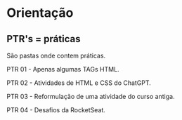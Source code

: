 # Orientação

## PTR's = práticas

São pastas onde contem práticas.

PTR 01 - Apenas algumas TAGs HTML.

PTR 02 - Atividades de HTML e CSS do ChatGPT.

PTR 03 - Reformulação de uma atividade do curso antiga.

PTR 04 - Desafios da RocketSeat.